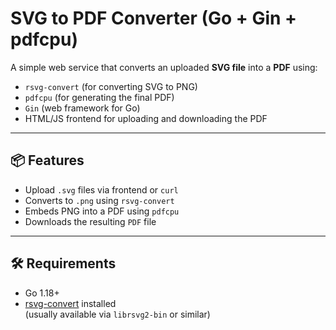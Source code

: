 # SVG to PDF Converter (Go + Gin + pdfcpu)

A simple web service that converts an uploaded **SVG file** into a **PDF** using:

- `rsvg-convert` (for converting SVG to PNG)
- `pdfcpu` (for generating the final PDF)
- `Gin` (web framework for Go)
- HTML/JS frontend for uploading and downloading the PDF

---

## 📦 Features

- Upload `.svg` files via frontend or `curl`
- Converts to `.png` using `rsvg-convert`
- Embeds PNG into a PDF using `pdfcpu`
- Downloads the resulting `PDF` file

---

## 🛠️ Requirements

- Go 1.18+
- [rsvg-convert](https://wiki.gnome.org/Projects/LibRsvg) installed  
  (usually available via `librsvg2-bin` or similar)
